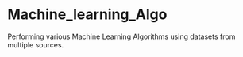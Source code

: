 # Machine_learning_Algo
Performing various Machine Learning Algorithms using datasets from multiple sources.
